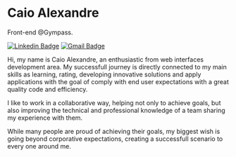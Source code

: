 # Caio Alexandre

Front-end @Gympass.

[![Linkedin Badge](https://img.shields.io/badge/-Caio%20Alexandre-6633cc?style=flat-square&logo=Linkedin&logoColor=white&link=https://www.linkedin.com/in/caioalexandrebr/)](https://www.linkedin.com/in/caioalexandrebr/)
[![Gmail Badge](https://img.shields.io/badge/-contato@caioalexandre.com-6633cc?style=flat-square&logo=Gmail&logoColor=white&link=mailto:contato@caioalexandre.com)](mailto:contato@caioalexandre.com)

Hi, my name is Caio Alexandre, an enthusiastic from web interfaces development area. My successfull journey is directly connected to my main skills as learning, rating, developing innovative solutions and apply applications with the goal of comply with end user expectations with a great quality code and efficiency.

I like to work in a collaborative way, helping not only to achieve goals, but also improving the technical and professional knowledge of a team sharing my experience with them.

While many people are proud of achieving their goals, my biggest wish is going beyond corporative expectations, creating a successfull scenario to every one around me.
